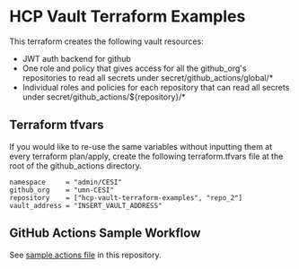 # HCP Vault Terraform Examples

This terraform creates the following vault resources:

- JWT auth backend for github
- One role and policy that gives access for all the github_org's repositories to read all secrets under secret/github_actions/global/*
- Individual roles and policies for each repository that can read all secrets under secret/github_actions/${repository}/* 

## Terraform tfvars

If you would like to re-use the same variables without inputting them at every terraform plan/apply, create the following terraform.tfvars file at the root of the github_actions directory.

```
namespace     = "admin/CESI"
github_org    = "umn-CESI"
repository    = ["hcp-vault-terraform-examples", "repo_2"]
vault_address = "INSERT_VAULT_ADDRESS"
```

## GitHub Actions Sample Workflow

See [sample actions file](../.github/workflows/vault_github_actions_example.yml) in this repository.
